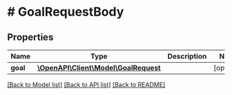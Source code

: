 # # GoalRequestBody

## Properties

Name | Type | Description | Notes
------------ | ------------- | ------------- | -------------
**goal** | [**\OpenAPI\Client\Model\GoalRequest**](GoalRequest.md) |  | [optional]

[[Back to Model list]](../../README.md#models) [[Back to API list]](../../README.md#endpoints) [[Back to README]](../../README.md)
